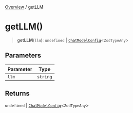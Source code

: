 [Overview](../index.md) / getLLM

# getLLM()

> **getLLM**(`llm`): `undefined` \| [`ChatModelConfig`](../classes/ChatModelConfig.md)\<`ZodTypeAny`\>

## Parameters

| Parameter | Type |
| ------ | ------ |
| `llm` | `string` |

## Returns

`undefined` \| [`ChatModelConfig`](../classes/ChatModelConfig.md)\<`ZodTypeAny`\>
